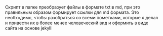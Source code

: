 Скрипт в папке преобразует файлы в формате txt
в md, при это правильным образом формирует ссылки для 
md формата. Это необходимо, чтобы разобраться со всеми пометками,
которые я делал и привести их в более менее человеческий вид и
оформить в виде сайта на основе jekyll